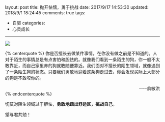 layout: post
title: 抛开怯懦，勇于挑战
date: 2017/9/17 14:53:30
updated: 2018/9/1 18:24:45
comments: true
tags:
- 自驱
categories:
- 心灵成长

---
<img src="https://eisenhao.coding.net/p/eisenhao/d/eisenhao/git/raw/master/uploads/challenge-yourself.jpg" class="full-image" />

<!-- 标签方式引用，要求版本在0.4.5或以上 -->
{% centerquote %} 你是否擅长去做某件事情，在你没有做之前是不知道的。人对于陌生的事情总是有点害怕和胆怯的。就像我们看到一条陌生的狗，你一般不太敢靠近，而自己家里养的狗就敢随便靠近。我们面对不擅长的陌生领域，就像遇到了一条陌生狗的状态。只要我们勇敢地迎着这条狗走过去，你会发现买际上大部分的狗是不敢咬你的。
<div align = right>----俞敏洪</div>
{% endcenterquote %}

<!-- more -->

切莫对陌生领域过于胆怯，**勇敢地踏出舒适区，挑战自己**。

望与君共勉！
